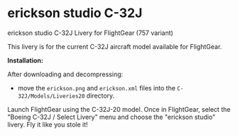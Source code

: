 # erickson studio C-32J
erickson studio C-32J Livery for FlightGear (757 variant)

This livery is for the current C-32J aircraft model available for FlightGear.

**Installation:**

After downloading and decompressing:
- move the <code>erickson.png</code> and <code>erickson.xml</code> files into the <code>C-32J/Models/Liveries20</code> directory.

Launch FlightGear using the C-32J-20 model. Once in FlightGear, select the "Boeing C-32J / Select Livery" menu and choose the "erickson studio" livery. Fly it like you stole it!
